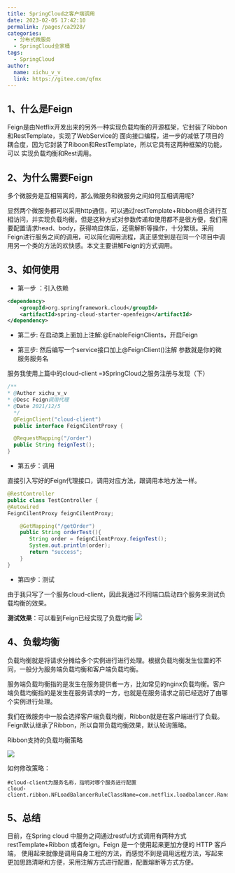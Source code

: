 ```yaml
---
title: SpringCloud之客户端调用
date: 2023-02-05 17:42:10
permalink: /pages/ca2928/
categories:
  - 分布式微服务
  - SpringCloud全家桶
tags:
  - SpringCloud
author: 
  name: xichu_v_v
  link: https://gitee.com/qfmx
---
```



## 1、什么是Feign

Feign是由Netflix开发出来的另外一种实现负载均衡的开源框架，它封装了Ribbon和RestTemplate，实现了WebService的 面向接口编程，进一步的减低了项目的耦合度，因为它封装了Riboon和RestTemplate，所以它具有这两种框架的功能，可以 实现负载均衡和Rest调用。

## 2、为什么需要Feign

多个微服务是互相隔离的，那么微服务和微服务之间如何互相调用呢?

显然两个微服务都可以采用http通信，可以通过restTemplate+Ribbon组合进行互相访问，并实现负载均衡。但是这种方式对参数传递和使用都不是很方便，我们需要配置请求head、body，获得响应体后，还需解析等操作，十分繁琐。采用Feign进行服务之间的调用，可以简化调用流程，真正感觉到是在同一个项目中调用另一个类的方法的欢快感。本文主要讲解Feign的方式调用。

## 3、如何使用

- 第一步 ：引入依赖
```xml
<dependency>
    <groupId>org.springframework.cloud</groupId>
    <artifactId>spring-cloud-starter-openfeign</artifactId>
</dependency>
```

- 第二步: 在启动类上面加上注解:@EnableFeignClients，开启Feign

- 第三步: 然后编写一个service接口加上@FeignClient()注解 参数就是你的微服务服务名

服务我使用上篇中的cloud-client  =》SpringCloud之服务注册与发现（下）

```java
/**
* @Author xichu_v_v
* @Desc Feign调用代理
* @Date 2021/12/5
  */
  @FeignClient("cloud-client")
  public interface FeignCilentProxy {

  @RequestMapping("/order")
  public String feignTest();
}
```


- 第五步：调用

直接引入写好的Feign代理接口，调用对应方法，跟调用本地方法一样。
```java
@RestController
public class TestController {
@Autowired
FeignCilentProxy feignCilentProxy;

    @GetMapping("/getOrder")
    public String orderTest(){
       String order = feignCilentProxy.feignTest();
       System.out.println(order);
       return "success";
    }
}
```

- 第四步：测试

由于我只写了一个服务cloud-client，因此我通过不同端口启动四个服务来测试负载均衡的效果。

**测试效果**：可以看到Feign已经实现了负载均衡
![](https://fire-repository.oss-cn-beijing.aliyuncs.com/spring-cloud/230205/1.png)


## 4、负载均衡

负载均衡就是将请求分摊给多个实例进行进行处理。根据负载均衡发生位置的不同，一般分为服务端负载均衡和客户端负载均衡。

服务端负载均衡指的是发生在服务提供者一方，比如常见的nginx负载均衡。客户端负载均衡指的是发生在服务请求的一方，也就是在服务请求之前已经选好了由哪个实例进行处理。

我们在微服务中一般会选择客户端负载均衡，Ribbon就是在客户端进行了负载。Feign默认继承了Ribbon，所以自带负载均衡效果，默认轮询策略。

Ribbon支持的负载均衡策略

![](https://fire-repository.oss-cn-beijing.aliyuncs.com/spring-cloud/230205/2.png)

如何修改策略：
```properties
#cloud-client为服务名称，指明对哪个服务进行配置
cloud-client.ribbon.NFLoadBalancerRuleClassName=com.netflix.loadbalancer.RandomRule
```

## 5、总结

目前，在Spring cloud 中服务之间通过restful方式调用有两种方式 restTemplate+Ribbon 或者feign。Feign 是一个使用起来更加方便的 HTTP 客戶端，
使用起来就像是调用自身工程的方法，而感觉不到是调用远程方法，写起来更加思路清晰和方便，采用注解方式进行配置，配置熔断等方式方便。
